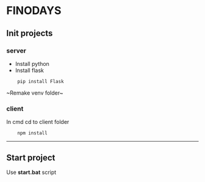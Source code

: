 # FINODAYS

## Init projects
### server
- Install python 
- Install flask 
```
    pip install Flask
```
~Remake venv folder~

### client
In cmd cd to client folder
``` 
    npm install 
```
____

## Start project
Use **start.bat** script
